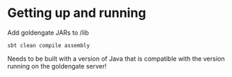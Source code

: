 # Getting up and running

Add goldengate JARs to /lib

```sbt clean compile assembly```

Needs to be built with a version of Java that is compatible with the version running on the goldengate server!
